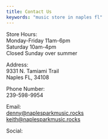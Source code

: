 ```yaml
---
title: Contact Us
keywords: "music store in naples fl"
---
```

<p>
  Store Hours: <br>
  Monday-Friday 11am-6pm <br>
  Saturday 10am-4pm <br>
  Closed Sunday over summer 
</p>
<p>
  Address: <br>
  9331 N. Tamiami Trail <br>
  Naples FL, 34108 
</p>
<p>
  Phone Number: <br>
  239-598-9954
</p>
<p>
  Email: <br>
  <a href="mailto:denny@naplesparkmusic.rocks">denny@naplesparkmusic.rocks</a>
  <br>
  <a href="mailto:keith@naplesparkmusic.rocks">keith@naplesparkmusic.rocks</a>
</p>

<!-- Add icon library -->
<link rel="stylesheet" href="https://cdnjs.cloudflare.com/ajax/libs/font-awesome/4.7.0/css/font-awesome.min.css">
<p>
  Social:<br>
  <a href="https://www.facebook.com/naplesparkmusic" class="fa fa-facebook"></a>
  <a href="https://www.instagram.com/naplesparkmusic92/" class="fa fa-instagram"></a>
</p>
